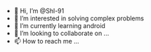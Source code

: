 - 👋 Hi, I’m @Shl-91
- 👀 I’m interested in solving complex problems
- 🌱 I’m currently learning android
- 💞️ I’m looking to collaborate on ...
- 📫 How to reach me ...

<!---
Shl-91/Shl-91 is a ✨ special ✨ repository because its `README.md` (this file) appears on your GitHub profile.
You can click the Preview link to take a look at your changes.
--->
